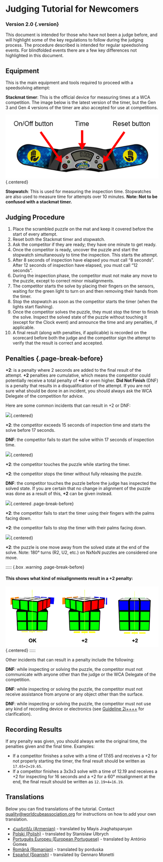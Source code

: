 # Judging Tutorial for Newcomers

### Version 2.0 {.version}

This document is intended for those who have not been a judge before, and will highlight some of the key regulations to follow during the judging process. The procedure described is intended for regular speedsolving events. For blindfolded events there are a few key differences not highlighted in this document.

## Equipment

This is the main equipment and tools required to proceed with a speedsolving attempt:

**Stackmat timer**: This is the official device for measuring times at a WCA competition. The image below is the latest version of the timer, but the Gen 3 and Gen 4 versions of the timer are also accepted for use at competitions.

![](images/timer.png){.centered}

**Stopwatch**: This is used for measuring the inspection time. Stopwatches are also used to measure time for attempts over 10 minutes. **Note: Not to be confused with a stackmat timer.**

## Judging Procedure

1. Place the scrambled puzzle on the mat and keep it covered before the start of every attempt.
2. Reset both the Stackmat timer and stopwatch.
3. Ask the competitor if they are ready; they have one minute to get ready.
4. Once the competitor is ready, uncover the puzzle and start the stopwatch simultaneously to time the inspection. This starts the attempt.
5. After 8 seconds of inspection have elapsed you must call “8 seconds”. After 12 seconds of inspection have elapsed, you must call “12 seconds”.
6. During the inspection phase, the competitor must not make any move to the puzzle, except to correct minor misalignments.
7. The competitor starts the solve by placing their fingers on the sensors, waiting for the green light to turn on and then removing their hands from the timer.
8. Stop the stopwatch as soon as the competitor starts the timer (when the lights start flashing).
9. Once the competitor solves the puzzle, they must stop the timer to finish the solve. Inspect the solved state of the puzzle without touching it (except for the Clock event) and announce the time and any penalties, if applicable.
10. A final result (along with penalties, if applicable) is recorded on the scorecard before both the judge and the competitor sign the attempt to verify that the result is correct and accepted.

## Penalties {.page-break-before}

**+2**: is a penalty where 2 seconds are added to the final result of the attempt. **+2** penalties are cumulative, which means the competitor could potentially receive a total penalty of **+4** or even higher. **Did Not Finish** (DNF) is a penalty that results in a disqualification of the attempt. If you are not sure what should be done in an incident, you should always ask the WCA Delegate of the competition for advice.

Here are some common incidents that can result in +2 or DNF:

![](images/penalty1.png){.centered}

**+2**: the competitor exceeds 15 seconds of inspection time and starts the solve before 17 seconds.

**DNF**: the competitor fails to start the solve within 17 seconds of inspection time.

![](images/penalty2.png){.centered}

**+2**: the competitor touches the puzzle while starting the timer.

**+2**: the competitor stops the timer without fully releasing the puzzle.

**DNF**: the competitor touches the puzzle before the judge has inspected the solved state. If you are certain that no change in alignment of the puzzle was done as a result of this, **+2** can be given instead.

![](images/penalty3.png){.centered .page-break-before}

**+2**: the competitor fails to start the timer using their fingers with the palms facing down.

**+2**: the competitor fails to stop the timer with their palms facing down.

![](images/penalty4.png){.centered}

**+2**: the puzzle is one move away from the solved state at the end of the solve. Note: 180° turns (R2, U2, etc.) on NxNxN puzzles are considered one move.

::::: {.box .warning .page-break-before}

#### This shows what kind of misalignments result in a +2 penalty:

![](images/misalignments.png){.centered}
:::::

Other incidents that can result in a penalty include the following:

**DNF**: while inspecting or solving the puzzle, the competitor must not communicate with anyone other than the judge or the WCA Delegate of the competition.

**DNF**: while inspecting or solving the puzzle, the competitor must not receive assistance from anyone or any object other than the surface.

**DNF**: while inspecting or solving the puzzle, the competitor must not use any kind of recording device or electronics (see [Guideline 2i++++](https://www.worldcubeassociation.org/regulations/guidelines.html#2i++++) for clarification).

## Recording Results

If any penalty was given, you should always write the original time, the penalties given and the final time. Examples:

- If a competitor finishes a solve with a time of 17.65 and receives a +2 for not properly starting the timer, the final result should be written as `17.65+2=19.65`. 
- If a competitor finishes a 3x3x3 solve with a time of 12.19 and receives a +2 for inspecting for 16 seconds and a +2 for a 60° misalignment at the end, the final result should be written as `12.19+4=16.19`.

## Translations

Below you can find translations of the tutorial. Contact quality@worldcubeassociation.org for instructions on how to add your own translation.

- [Հայերեն (Armenian)](https://www.worldcubeassociation.org/edudoc/judge-tutorial/judge-tutorial-am.pdf) - translated by Mayis Jraghatspanyan
- [Polski (Polish)](https://www.worldcubeassociation.org/edudoc/judge-tutorial/judge-tutorial-pl.pdf) - translated by Stanislaw Ulbrych
- [Português Europeu (European Portuguese)](https://www.worldcubeassociation.org/edudoc/judge-tutorial/judge-tutorial-pt.pdf) - translated by António Gomes
- [Română (Romanian)](https://www.worldcubeassociation.org/edudoc/judge-tutorial/judge-tutorial-ro.pdf) - translated by porduska
- [Español (Spanish)](https://www.worldcubeassociation.org/edudoc/judge-tutorial/judge-tutorial-es.pdf) - translated by Gennaro Monetti
